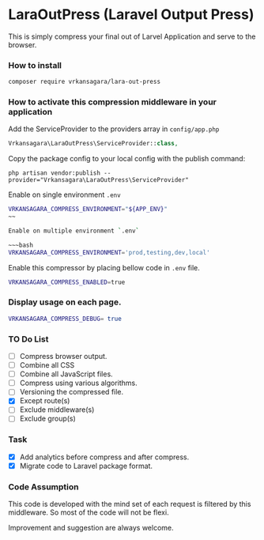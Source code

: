 # LaraOutPress (Laravel Output Press)
  This is simply compress your final out of Larvel Application and serve to the browser.

### How to install

~~~bash
composer require vrkansagara/lara-out-press
~~~

### How to activate this compression middleware in your application

Add the ServiceProvider to the providers array in `config/app.php`

```php
Vrkansagara\LaraOutPress\ServiceProvider::class,
```

Copy the package config to your local config with the publish command:

```shell
php artisan vendor:publish --provider="Vrkansagara\LaraOutPress\ServiceProvider"
```

Enable on single environment `.env`

~~~bash
VRKANSAGARA_COMPRESS_ENVIRONMENT="${APP_ENV}" 
~~

Enable on multiple environment `.env`

~~~bash
VRKANSAGARA_COMPRESS_ENVIRONMENT='prod,testing,dev,local' 
~~~


Enable this compressor  by placing bellow code in `.env` file.

~~~bash
VRKANSAGARA_COMPRESS_ENABLED=true
~~~

### Display usage on each page.
~~~bash
VRKANSAGARA_COMPRESS_DEBUG= true
~~~

### TO Do List

- [ ] Compress browser output.
- [ ] Combine all CSS
- [ ] Combine all JavaScript files.
- [ ] Compress using various algorithms.
- [ ] Versioning the compressed file.
- [x] Except route(s)
- [ ] Exclude middleware(s)
- [ ] Exclude group(s)

### Task

- [x] Add analytics before compress and after compress.
- [x] Migrate code to Laravel package format. 

### Code Assumption
This code is developed with the mind set of each request is filtered by this middleware. So most of the code will not be flexi.

Improvement and suggestion are always welcome.
